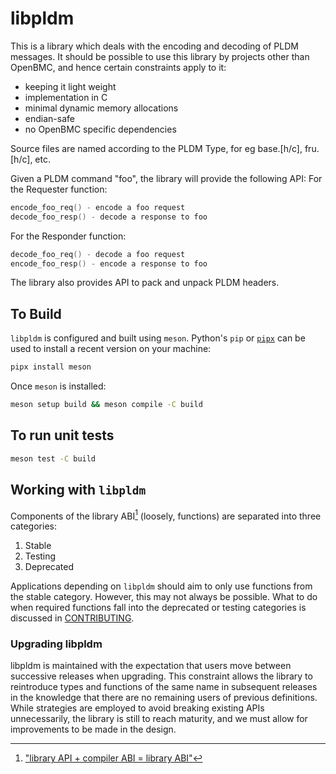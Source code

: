 # libpldm

This is a library which deals with the encoding and decoding of PLDM messages.
It should be possible to use this library by projects other than OpenBMC, and
hence certain constraints apply to it:

- keeping it light weight
- implementation in C
- minimal dynamic memory allocations
- endian-safe
- no OpenBMC specific dependencies

Source files are named according to the PLDM Type, for eg base.[h/c], fru.[h/c],
etc.

Given a PLDM command "foo", the library will provide the following API: For the
Requester function:

```c
encode_foo_req() - encode a foo request
decode_foo_resp() - decode a response to foo
```

For the Responder function:

```c
decode_foo_req() - decode a foo request
encode_foo_resp() - encode a response to foo
```

The library also provides API to pack and unpack PLDM headers.

## To Build

`libpldm` is configured and built using `meson`. Python's `pip` or
[`pipx`][pipx] can be used to install a recent version on your machine:

[pipx]: https://pipx.pypa.io/latest/

```sh
pipx install meson
```

Once `meson` is installed:

```sh
meson setup build && meson compile -C build
```

## To run unit tests

```sh
meson test -C build
```

## Working with `libpldm`

Components of the library ABI[^1] (loosely, functions) are separated into three
categories:

[^1]: ["library API + compiler ABI = library ABI"][libstdc++-library-abi]

[libstdc++-library-abi]:
  https://gcc.gnu.org/onlinedocs/libstdc++/manual/abi.html

1. Stable
2. Testing
3. Deprecated

Applications depending on `libpldm` should aim to only use functions from the
stable category. However, this may not always be possible. What to do when
required functions fall into the deprecated or testing categories is discussed
in [CONTRIBUTING](CONTRIBUTING.md#Library-background).

### Upgrading libpldm

libpldm is maintained with the expectation that users move between successive
releases when upgrading. This constraint allows the library to reintroduce types
and functions of the same name in subsequent releases in the knowledge that
there are no remaining users of previous definitions. While strategies are
employed to avoid breaking existing APIs unnecessarily, the library is still to
reach maturity, and we must allow for improvements to be made in the design.
